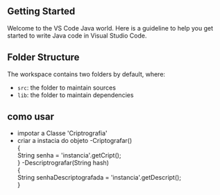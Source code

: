 ## Getting Started

Welcome to the VS Code Java world. Here is a guideline to help you get started to write Java code in Visual Studio Code.

## Folder Structure

The workspace contains two folders by default, where:

- `src`: the folder to maintain sources
- `lib`: the folder to maintain dependencies

## como usar
- impotar a Classe 'Criptrografia'
- criar a instacia do objeto
-Criptografar()<br>{
    <br>
    String senha = 'instancia'.getCript();
    <br>
}
-Descriptrografar(String hash)<br>{
    <br>
    String senhaDescriptografada = 'instancia'.getDescript();
    <br>
}

